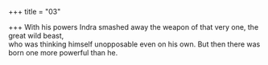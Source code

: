 +++
title = "03"

+++
With his powers Indra smashed away the weapon of that very one, the  great wild beast,  
who was thinking himself unopposable even on his own. But then there  was born one more powerful than he.  